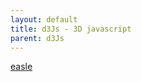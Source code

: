 ```yaml
---
layout: default
title: d3Js - 3D javascript
parent: d3Js
---
```

[easle](https://www.createjs.com/easeljs')